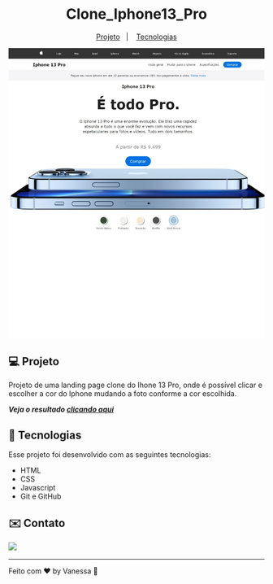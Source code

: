 <h1 align="center">Clone_Iphone13_Pro</h1>

<p align="center">
  <a href="#-projeto">Projeto</a>&nbsp;&nbsp;&nbsp;|&nbsp;&nbsp;&nbsp;
  <a href="#-tecnologias">Tecnologias</a>
  
![preview](https://github.com/Vanvilas/clone_Iphone13_Pro/blob/main/Captura%20da%20Web_19-9-2023_163327_.jpeg)

## 💻 Projeto
Projeto de uma landing page clone do Ihone 13 Pro, onde é possível clicar e escolher a cor do Iphone mudando a foto conforme a cor escolhida.

_**Veja o resultado [clicando aqui](https://vanvilas.github.io/Clone_Iphone13_Pro)**_

## 🚀 Tecnologias
Esse projeto foi desenvolvido com as seguintes tecnologias:

- HTML<br>
- CSS<br>
- Javascript
- Git e GitHub

## ✉️ Contato

  
  <a href = "https://www.linkedin.com/in/vanessa-vilas-boas/"><img src="https://img.shields.io/badge/LinkedIn-0077B5?style=for-the-badge&logo=linkedin&logoColor=white" target="_blank"></a>
  

  ---
  Feito com ♥ by Vanessa :wave:
